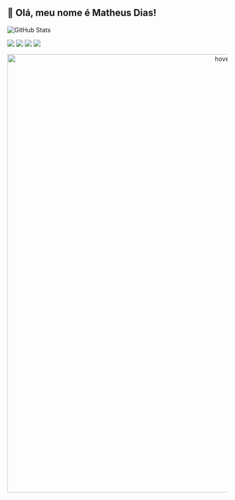 
## 💜 Olá, meu nome é <strong>Matheus Dias!</strong> 

![GitHub Stats](https://github-readme-stats.vercel.app/api?username=matheuscara&show_icons=true)

<p align="left">
  <a href="https://www.linkedin.com/in/matheusdiascara/" alt="Linkedin">
  <img src="https://img.shields.io/badge/-Linkedin-0e76a8?style=flat-square&logo=Linkedin&logoColor=white&link=https://www.linkedin.com/in/matheusdiascara/" /></a>

  <a href="https://api.whatsapp.com/send?phone=5564984313343&text=Ol%C3%A1%2C%20Tbem%3F%20%3AD" alt="WhatsApp">
  <img src="https://img.shields.io/badge/-WhatsApp-25d366?style=flat-square&labelColor=25d366&logo=whatsapp&logoColor=white&link=https://api.whatsapp.com/send?phone=5564984313343&text=Ol%C3%A1%2C%20Tbem%3F%20%3AD"/></a>

  <a href="https://www.facebook.com/matheus.diascara/" alt="Facebook">
  <img src="https://img.shields.io/badge/-Facebook-3b5998?style=flat-square&labelColor=3b5998&logo=facebook&logoColor=white&link=https://www.facebook.com/matheus.diascara"/></a>

  <a href="https://www.instagram.com/diazz.mat/" alt="Instagram">
  <img src="https://img.shields.io/badge/-Instagram-DF0174?style=flat-square&labelColor=DF0174&logo=instagram&logoColor=white&link=https://www.instagram.com/diazz.mat/"/></a>
</p>  

<p align="center">
  <img src="https://i.pinimg.com/originals/e1/85/18/e18518c6d24257c6fb02e3c95a862d85.gif" width="1000" title="hover text">
</p>
